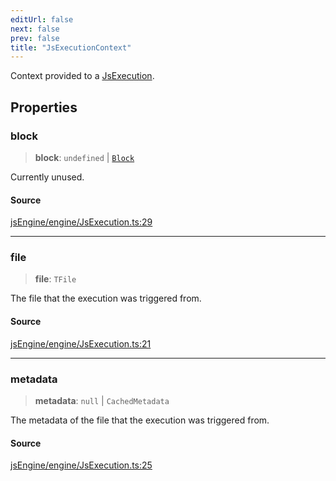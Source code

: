 ```yaml
---
editUrl: false
next: false
prev: false
title: "JsExecutionContext"
---
```


Context provided to a [JsExecution](../../../../../obsidian-js-engine-plugin-docs/api/classes/jsexecution).

## Properties

### block

> **block**: `undefined` \| [`Block`](/obsidian-js-engine-plugin-docs/api/interfaces/block/)

Currently unused.

#### Source

[jsEngine/engine/JsExecution.ts:29](https://github.com/mProjectsCode/obsidian-js-engine-plugin/blob/9978dd39a18406d0dee0b76dd4311dc0c6857428/jsEngine/engine/JsExecution.ts#L29)

***

### file

> **file**: `TFile`

The file that the execution was triggered from.

#### Source

[jsEngine/engine/JsExecution.ts:21](https://github.com/mProjectsCode/obsidian-js-engine-plugin/blob/9978dd39a18406d0dee0b76dd4311dc0c6857428/jsEngine/engine/JsExecution.ts#L21)

***

### metadata

> **metadata**: `null` \| `CachedMetadata`

The metadata of the file that the execution was triggered from.

#### Source

[jsEngine/engine/JsExecution.ts:25](https://github.com/mProjectsCode/obsidian-js-engine-plugin/blob/9978dd39a18406d0dee0b76dd4311dc0c6857428/jsEngine/engine/JsExecution.ts#L25)
